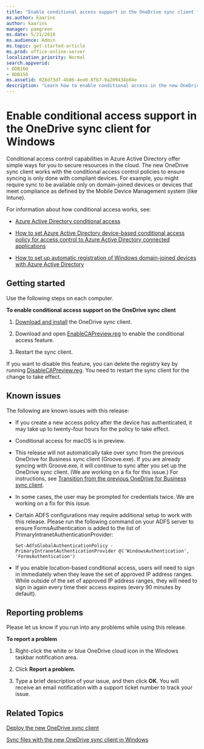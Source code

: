 ```yaml
---
title: "Enable conditional access support in the OneDrive sync client for Windows"
ms.author: kaarins
author: kaarins
manager: pamgreen
ms.date: 5/21/2018
ms.audience: Admin
ms.topic: get-started-article
ms.prod: office-online-server
localization_priority: Normal
search.appverid:
- ODB160
- ODB150
ms.assetid: 028d73d7-4b86-4ee0-8fb7-9a209434b04e
description: "Learn how to enable conditional access in the new OneDrive sync client."
---
```


# Enable conditional access support in the OneDrive sync client for Windows

Conditional access control capabilities in Azure Active Directory offer simple ways for you to secure resources in the cloud. The new OneDrive sync client works with the conditional access control policies to ensure syncing is only done with compliant devices. For example, you might require sync to be available only on domain-joined devices or devices that meet compliance as defined by the Mobile Device Management system (like Intune).
  
For information about how conditional access works, see:
  
- [Azure Active Directory conditional access](https://go.microsoft.com/fwlink/?LinkId=823173)
    
- [How to set Azure Active Directory device-based conditional access policy for access control to Azure Active Directory connected applications](https://docs.microsoft.com/en-us/active-directory/active-directory-conditional-access-policy-connected-applications)
    
- [How to set up automatic registration of Windows domain-joined devices with Azure Active Directory](https://go.microsoft.com/fwlink/?LinkId=823174)
    
## Getting started

Use the following steps on each computer.
  
 **To enable conditional access support on the OneDrive sync client**
  
1. [Download and install](https://go.microsoft.com/fwlink/?linkid=844652) the OneDrive sync client. 
    
2. Download and open [EnableCAPreview.reg](http://go.microsoft.com/fwlink/?LinkId=824970) to enable the conditional access feature. 
    
3. Restart the sync client.
    
If you want to disable this feature, you can delete the registry key by running [DisableCAPreview.reg](http://go.microsoft.com/fwlink/?LinkId=828724). You need to restart the sync client for the change to take effect.
  
## Known issues

The following are known issues with this release:
  
- If you create a new access policy after the device has authenticated, it may take up to twenty-four hours for the policy to take effect.
    
- Conditional access for macOS is in preview.
    
- This release will not automatically take over sync from the previous OneDrive for Business sync client (Groove.exe). If you are already syncing with Groove.exe, it will continue to sync after you set up the OneDrive sync client. (We are working on a fix for this issue.) For instructions, see [Transition from the previous OneDrive for Business sync client](transition-from-previous-sync-client.md).
    
- In some cases, the user may be prompted for credentials twice. We are working on a fix for this issue.
    
- Certain ADFS configurations may require additional setup to work with this release. Please run the following command on your ADFS server to ensure FormsAuthentication is added to the list of PrimaryIntranetAuthenticationProvider:
    
     `Set-AdfsGlobalAuthenticationPolicy -PrimaryIntranetAuthenticationProvider @('WindowsAuthentication', 'FormsAuthentication')`
    
- If you enable location-based conditional access, users will need to sign in immediately when they leave the set of approved IP address ranges. While outside of the set of approved IP address ranges, they will need to sign in again every time their access expires (every 90 minutes by default).
    
## Reporting problems

Please let us know if you run into any problems while using this release.
  
 **To report a problem**
  
1. Right-click the white or blue OneDrive cloud icon in the Windows taskbar notification area.
    
2. Click **Report a problem**.
    
3. Type a brief description of your issue, and then click **OK**. You will receive an email notification with a support ticket number to track your issue.
    
## Related Topics

[Deploy the new OneDrive sync client](deploy-sync-client-for-windows.md)
  
[Sync files with the new OneDrive sync client in Windows](https://support.office.com/article/615391c4-2bd3-4aae-a42a-858262e42a49)
  

